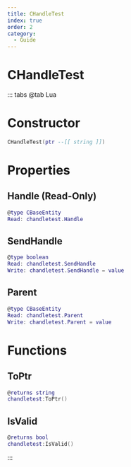```yaml
---
title: CHandleTest
index: true
order: 2
category:
  - Guide
---
```


# CHandleTest

::: tabs
@tab Lua
# Constructor
```lua
CHandleTest(ptr --[[ string ]])
```
# Properties
## Handle (Read-Only)
```lua
@type CBaseEntity
Read: chandletest.Handle
```
## SendHandle 
```lua
@type boolean
Read: chandletest.SendHandle
Write: chandletest.SendHandle = value
```
## Parent 
```lua
@type CBaseEntity
Read: chandletest.Parent
Write: chandletest.Parent = value
```
# Functions
## ToPtr
```lua
@returns string
chandletest:ToPtr()
```
## IsValid
```lua
@returns bool
chandletest:IsValid()
```

:::